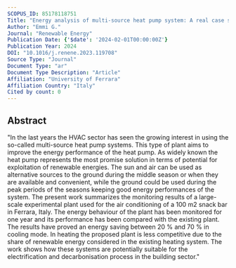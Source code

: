 ```yaml
---
SCOPUS_ID: 85178118751
Title: "Energy analysis of multi-source heat pump system: A real case study application"
Author: "Emmi G."
Journal: "Renewable Energy"
Publication Date: {'$date': '2024-02-01T00:00:00Z'}
Publication Year: 2024
DOI: "10.1016/j.renene.2023.119708"
Source Type: "Journal"
Document Type: "ar"
Document Type Description: "Article"
Affiliation: "University of Ferrara"
Affiliation Country: "Italy"
Cited by count: 0
---
```


## Abstract
"In the last years the HVAC sector has seen the growing interest in using the so-called multi-source heat pump systems. This type of plant aims to improve the energy performance of the heat pump. As widely known the heat pump represents the most promise solution in terms of potential for exploitation of renewable energies. The sun and air can be used as alternative sources to the ground during the middle season or when they are available and convenient, while the ground could be used during the peak periods of the seasons keeping good energy performances of the system. The present work summarizes the monitoring results of a large-scale experimental plant used for the air conditioning of a 100 m2 snack bar in Ferrara, Italy. The energy behaviour of the plant has been monitored for one year and its performance has been compared with the existing plant. The results have proved an energy saving between 20 % and 70 % in cooling mode. In heating the proposed plant is less competitive due to the share of renewable energy considered in the existing heating system. The work shows how these systems are potentially suitable for the electrification and decarbonisation process in the building sector."
